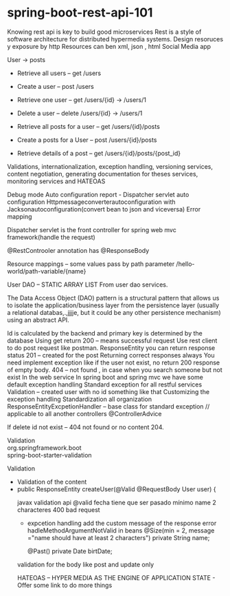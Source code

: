 # spring-boot-rest-api-101


Knowing rest api is key to build good microservices
Rest is a style of software architecture for distributed hypermedia systems. Design resoruces y exposure by http
Resources can ben xml, json , html
Social Media app

User -> posts

-	Retrieve all users – get /users
-	Create a user – post /users
-	Retrieve one user – get /users/{id} -> /users/1
-	Delete a user – delete  /users/{id} -> /users/1

-	Retrieve all posts for a user – get /users/{id}/posts
-	Create a posts for a User – post /users/{id}/posts
-	Retrieve details of a post – get  /users/{id}/posts/{post_id}

Validations, internationalization, exception handling, versioning services, content negotiation, generating documentation for theses services, monitoring services and HATEOAS

Debug mode
Auto configuration report - 
Dispatcher servlet auto configuration
Httpmessageconverterautoconfiguration with Jacksonautoconfiguration(convert bean to json and viceversa)
Error mapping

Dispatcher servlet is the front controller for spring web mvc framework(handle the request)

@RestControoler annotation has @ResponseBody


Resource mappings – some values pass by path parameter
/hello-world/path-variable/{name}

User DAO – STATIC ARRAY LIST From user dao services.   

The Data Access Object (DAO) pattern is a structural pattern that allows us to isolate the application/business layer from the persistence layer (usually a relational databas,.,jjjje, but it could be any other persistence mechanism) using an abstract API.

Id is calculated by the backend and primary key is determined by the database
Using get return 200 – means successful request
Use rest client to do post request like postman.
 ResponseEntity you can return response status
201 – created for the post
Returning correct responses always
You need implement exception like if the user not exist, no return 200 response of empty body.
404 – not found , in case when you search someone but not exist In the web service
In spring boot and spring mvc we have some default exception handling
Standard exception for all restful services
Validation – created user with no id something like that
Customizing the exception handling
Standardization all organization
ResponseEntityExcpetionHandler – base class for standard exception
// applicable to all another controllers
@ControllerAdvice

If delete id not exist – 404 not found or no content 204.

Validation
<dependency>    
            <groupId>org.springframework.boot</groupId>    
            <artifactId>spring-boot-starter-validation</artifactId>
        </dependency>


Validation
-	Validation of the content
-	public ResponseEntity<Object> createUser(@Valid @RequestBody User user) {

javax validation api @valid
fecha tiene que ser pasado
mínimo name 2 characteres
400 bad request 
-	expcetion handling add the custom message of the response error
hadleMethodArgumentNotValid
in beans
  @Size(min = 2, message ="name should have at least 2 characters")
    private String name;
    
    @Past()
    private Date birtDate;

validation for the body like post and update only

HATEOAS – HYPER MEDIA AS THE ENGINE OF APPLICATION STATE  - Offer some link to do more things
